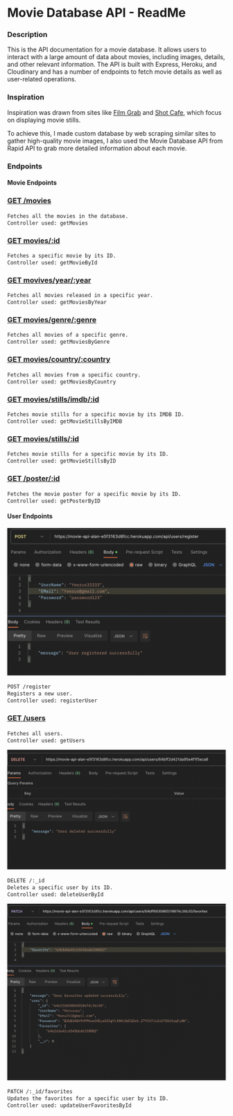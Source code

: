 # Movie Database API - ReadMe

### Description

This is the API documentation for a movie database. It allows users to interact with a large amount of data about movies, including images, details, and other relevant information. The API is built with Express, Heroku, and Cloudinary and has a number of endpoints to fetch movie details as well as user-related operations.

### Inspiration
 Inspiration was drawn from sites like [Film Grab](https://film-grab.com/) and [Shot Cafe](https://shot.cafe/), which focus on displaying movie stills.

 To achieve this, I made custom database by web scraping similar sites to gather high-quality movie images, I also used the Movie Database API from Rapid API to grab more detailed information about each movie.



### Endpoints
#### Movie Endpoints

### [GET /movies](https://movie-api-alan-e5f3163d8fcc.herokuapp.com/api/movies)
```
Fetches all the movies in the database.
Controller used: getMovies
```

### [GET movies/:id](https://movie-api-alan-e5f3163d8fcc.herokuapp.com/api/movies/64bfdda4fcd343bbd633807a)


```
Fetches a specific movie by its ID.
Controller used: getMovieById

```
### [GET movives/year/:year](https://movie-api-alan-e5f3163d8fcc.herokuapp.com/api/movies/year/2003)
```
Fetches all movies released in a specific year.
Controller used: getMoviesByYear
```
### [GET movies/genre/:genre](https://movie-api-alan-e5f3163d8fcc.herokuapp.com/api/movies/genre/Comedy)
```
Fetches all movies of a specific genre.
Controller used: getMoviesByGenre
```
### [GET movies/country/:country](https://movie-api-alan-e5f3163d8fcc.herokuapp.com/api/movies/country/United%20States)
```
Fetches all movies from a specific country.
Controller used: getMoviesByCountry
```
### [GET movies/stills/imdb/:id](https://movie-api-alan-e5f3163d8fcc.herokuapp.com/api/movies/stills/64bfdda4fcd343bbd633807a)
```
Fetches movie stills for a specific movie by its IMDB ID.
Controller used: getMovieStillsByIMDB
```
### [GET movies/stills/:id](https://movie-api-alan-e5f3163d8fcc.herokuapp.com/api/movies/stills/imdb/tt1019452)
```
Fetches movie stills for a specific movie by its ID.
Controller used: getMovieStillsByID
```
### [GET /poster/:id](/movies/poster/64bfdda4fcd343bbd633807a)
```
Fetches the movie poster for a specific movie by its ID.
Controller used: getPosterByID
```
#### User Endpoints


![Alt text](markdownPhotos/postUser.png)
```
POST /register
Registers a new user.
Controller used: registerUser
```

### [GET /users](https://movie-api-alan-e5f3163d8fcc.herokuapp.com/api/users)
```
Fetches all users.
Controller used: getUsers
```
![Alt text](<Screen Shot 2023-07-25 at 12.18.16 PM.png>)
```
DELETE /:_id
Deletes a specific user by its ID.
Controller used: deleteUserById
```
![Alt text](<Screen Shot 2023-07-25 at 12.22.29 PM.png>)
```
PATCH /:_id/favorites
Updates the favorites for a specific user by its ID.
Controller used: updateUserFavoritesById
```



